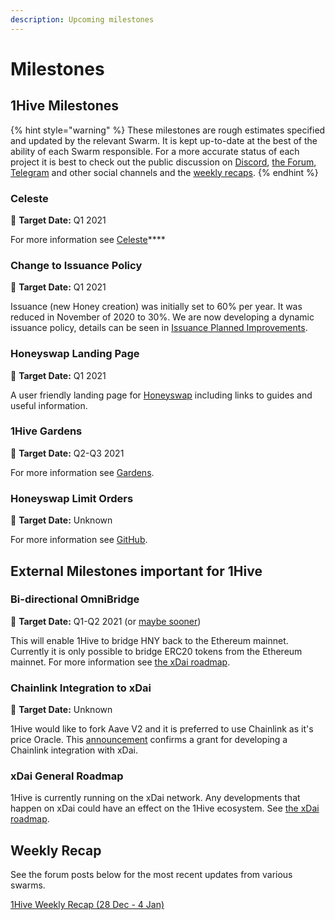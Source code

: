 ```yaml
---
description: Upcoming milestones
---
```


# Milestones

## 1Hive Milestones

{% hint style="warning" %}
These milestones are rough estimates specified and updated by the relevant Swarm. It is kept up-to-date at the best of the ability of each Swarm responsible. For a more accurate status of each project it is best to check out the public discussion on [Discord](https://discord.com/invite/P4rRDUKTAU), [the Forum](https://forum.1hive.org/), [Telegram](https://t.me/honeyswapDEX) and other social channels and the [weekly recaps](milestones.md#weekly-recap).
{% endhint %}

### **Celeste**

🎯 **Target Date:** Q1 2021

For more information see [Celeste](celeste/)\*\*\*\*

### **Change to Issuance Policy**

🎯 **Target Date:** Q1 2021

Issuance \(new Honey creation\) was initially set to 60% per year. It was reduced in November of 2020 to 30%. We are now developing a dynamic issuance policy, details can be seen in [Issuance Planned Improvements](honey/planned-improvements.md#dynamic-issuance-policy).

### **Honeyswap Landing Page**

🎯 **Target Date:** Q1 2021

A user friendly landing page for [Honeyswap](honeyswap/) including links to guides and useful information.

### 1Hive Gardens

🎯 **Target Date:** Q2-Q3 2021

For more information see [Gardens](gardens.md).

### **Honeyswap Limit Orders**

🎯 **Target Date:** Unknown

For more information see [GitHub](https://github.com/1Hive/honeyswap-limit-order-contracts).

## External Milestones important for 1Hive

### **Bi-directional** OmniBridge

🎯 **Target Date:** Q1-Q2 2021 \(or [maybe sooner](https://forum.1hive.org/t/easy-hny-xdai-mainnet-bridge-idea/1436/12)\)

This will enable 1Hive to bridge HNY back to the Ethereum mainnet. Currently it is only possible to bridge ERC20 tokens from the Ethereum mainnet. For more information see [the xDai roadmap](https://www.xdaichain.com/about-xdai/roadmap#omnibridge-phase-2).

### Chainlink Integration to xDai

🎯 **Target Date:** Unknown

1Hive would like to fork Aave V2 and it is preferred to use Chainlink as it's price Oracle. This [announcement](https://blog.chain.link/protofire-receives-a-chainlink-community-grant-for-an-integration-with-xdai/) confirms a grant for developing a Chainlink integration with xDai.

### xDai General Roadmap

1Hive is currently running on the xDai network. Any developments that happen on xDai could have an effect on the 1Hive ecosystem. See [the xDai roadmap](https://www.xdaichain.com/about-xdai/roadmap).

## Weekly Recap

See the forum posts below for the most recent updates from various swarms.

[1Hive Weekly Recap \(28 Dec - 4 Jan\)](https://forum.1hive.org/t/1hive-weekly-recap-cw-52-28-dec-4-jan/1765) 

